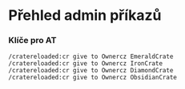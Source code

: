 # Přehled admin příkazů


### Klíče pro AT
```
/cratereloaded:cr give to Ownercz EmeraldCrate
/cratereloaded:cr give to Ownercz IronCrate
/cratereloaded:cr give to Ownercz DiamondCrate
/cratereloaded:cr give to Ownercz ObsidianCrate
```
